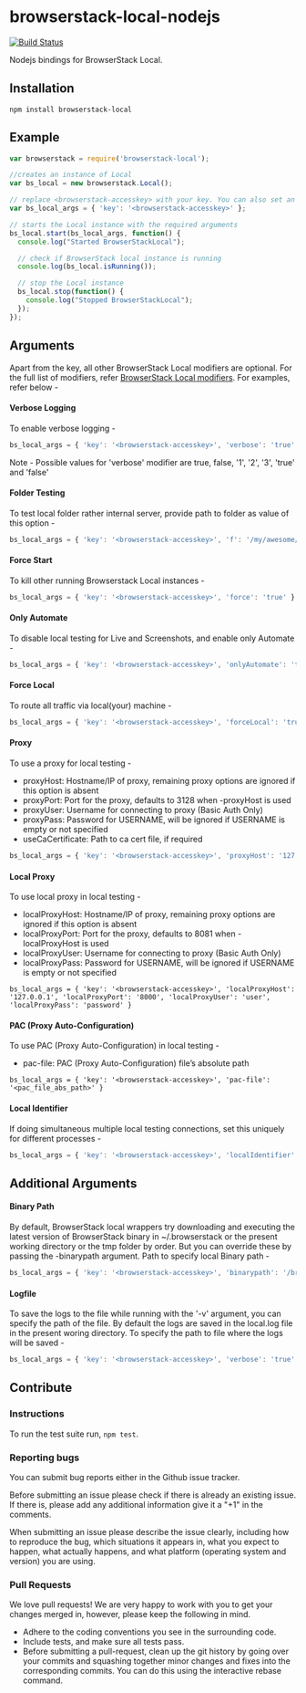# browserstack-local-nodejs

[![Build Status](https://travis-ci.org/browserstack/browserstack-local-nodejs.svg?branch=master)](https://travis-ci.org/browserstack/browserstack-local-nodejs)

Nodejs bindings for BrowserStack Local.

## Installation

```
npm install browserstack-local
```

## Example

```js
var browserstack = require('browserstack-local');

//creates an instance of Local
var bs_local = new browserstack.Local();

// replace <browserstack-accesskey> with your key. You can also set an environment variable - "BROWSERSTACK_ACCESS_KEY".
var bs_local_args = { 'key': '<browserstack-accesskey>' };

// starts the Local instance with the required arguments
bs_local.start(bs_local_args, function() {
  console.log("Started BrowserStackLocal");

  // check if BrowserStack local instance is running
  console.log(bs_local.isRunning());

  // stop the Local instance
  bs_local.stop(function() {
    console.log("Stopped BrowserStackLocal");
  });
});

```

## Arguments

Apart from the key, all other BrowserStack Local modifiers are optional. For the full list of modifiers, refer [BrowserStack Local modifiers](https://www.browserstack.com/local-testing#modifiers). For examples, refer below -

#### Verbose Logging
To enable verbose logging -
```js
bs_local_args = { 'key': '<browserstack-accesskey>', 'verbose': 'true' }
```
Note - Possible values for 'verbose' modifier are true, false, '1', '2', '3', 'true' and 'false'

#### Folder Testing
To test local folder rather internal server, provide path to folder as value of this option -
```js
bs_local_args = { 'key': '<browserstack-accesskey>', 'f': '/my/awesome/folder' }
```

#### Force Start
To kill other running Browserstack Local instances -
```js
bs_local_args = { 'key': '<browserstack-accesskey>', 'force': 'true' }
```

#### Only Automate
To disable local testing for Live and Screenshots, and enable only Automate -
```js
bs_local_args = { 'key': '<browserstack-accesskey>', 'onlyAutomate': 'true' }
```

#### Force Local
To route all traffic via local(your) machine -
```js
bs_local_args = { 'key': '<browserstack-accesskey>', 'forceLocal': 'true' }
```

#### Proxy
To use a proxy for local testing -

* proxyHost: Hostname/IP of proxy, remaining proxy options are ignored if this option is absent
* proxyPort: Port for the proxy, defaults to 3128 when -proxyHost is used
* proxyUser: Username for connecting to proxy (Basic Auth Only)
* proxyPass: Password for USERNAME, will be ignored if USERNAME is empty or not specified
* useCaCertificate: Path to ca cert file, if required

```js
bs_local_args = { 'key': '<browserstack-accesskey>', 'proxyHost': '127.0.0.1', 'proxyPort': '8000', 'proxyUser': 'user', 'proxyPass': 'password', 'useCaCertificate': '/Users/test/cert.pem' }
```

#### Local Proxy
To use local proxy in local testing -

* localProxyHost: Hostname/IP of proxy, remaining proxy options are ignored if this option is absent
* localProxyPort: Port for the proxy, defaults to 8081 when -localProxyHost is used
* localProxyUser: Username for connecting to proxy (Basic Auth Only)
* localProxyPass: Password for USERNAME, will be ignored if USERNAME is empty or not specified

```
bs_local_args = { 'key': '<browserstack-accesskey>', 'localProxyHost': '127.0.0.1', 'localProxyPort': '8000', 'localProxyUser': 'user', 'localProxyPass': 'password' }
```

#### PAC (Proxy Auto-Configuration)
To use PAC (Proxy Auto-Configuration) in local testing -

* pac-file: PAC (Proxy Auto-Configuration) file’s absolute path

```
bs_local_args = { 'key': '<browserstack-accesskey>', 'pac-file': '<pac_file_abs_path>' }
```

#### Local Identifier
If doing simultaneous multiple local testing connections, set this uniquely for different processes -
```js
bs_local_args = { 'key': '<browserstack-accesskey>', 'localIdentifier': 'randomstring' }
```

## Additional Arguments

#### Binary Path
 
 By default, BrowserStack local wrappers try downloading and executing the latest version of BrowserStack binary in ~/.browserstack or the present working directory or the tmp folder by order. But you can override these by passing the -binarypath argument.
 Path to specify local Binary path -
 ```js
 bs_local_args = { 'key': '<browserstack-accesskey>', 'binarypath': '/browserstack/BrowserStackLocal' }
 ```

#### Logfile
To save the logs to the file while running with the '-v' argument, you can specify the path of the file. By default the logs are saved in the local.log file in the present woring directory.
To specify the path to file where the logs will be saved -
```js
bs_local_args = { 'key': '<browserstack-accesskey>', 'verbose': 'true', 'logFile': '/browserstack/logs.txt' }
```

## Contribute

### Instructions

To run the test suite run, `npm test`.

### Reporting bugs

You can submit bug reports either in the Github issue tracker.

Before submitting an issue please check if there is already an existing issue. If there is, please add any additional information give it a "+1" in the comments.

When submitting an issue please describe the issue clearly, including how to reproduce the bug, which situations it appears in, what you expect to happen, what actually happens, and what platform (operating system and version) you are using.

### Pull Requests

We love pull requests! We are very happy to work with you to get your changes merged in, however, please keep the following in mind.

* Adhere to the coding conventions you see in the surrounding code.
* Include tests, and make sure all tests pass.
* Before submitting a pull-request, clean up the git history by going over your commits and squashing together minor changes and fixes into the corresponding commits. You can do this using the interactive rebase command.

